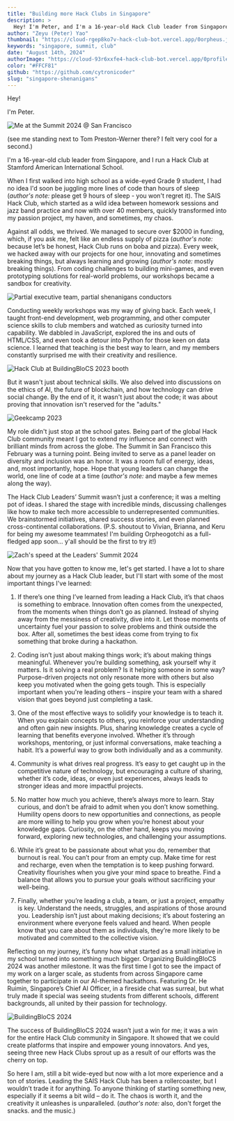 ```yaml
---
title: "Building more Hack Clubs in Singapore"
description: >
  Hey! I'm Peter, and I'm a 16-year-old Hack Club leader from Singapore. Here's an interesting story of how I lost my hours of sleep to some teenage shenanigans and started building more Hack Clubs in Singapore.
author: "Zeyu (Peter) Yao"
thumbnail: "https://cloud-rgep8ko7v-hack-club-bot.vercel.app/0orpheus.jpg"
keywords: "singapore, summit, club"
date: "August 14th, 2024"
authorImage: "https://cloud-93r6xxfe4-hack-club-bot.vercel.app/0profile.jpg"
color: "#FFCF81"
github: "https://github.com/cytronicoder"
slug: "singapore-shenanigans"
---
```


Hey!

I'm Peter.

![Me at the Summit 2024 @ San Francisco](https://cloud-44lucepe1-hack-club-bot.vercel.app/0summit.jpg)

(see me standing next to Tom Preston-Werner there? I felt very cool for a second.)

I'm a 16-year-old club leader from Singapore, and I run a Hack Club at Stamford American International School.

When I first walked into high school as a wide-eyed Grade 9 student, I had no idea I'd soon be juggling more lines of code than hours of sleep (_author's note:_ please get 9 hours of sleep - you won't regret it). The SAIS Hack Club, which started as a wild idea between homework sessions and jazz band practice and now with over 40 members, quickly transformed into my passion project, my haven, and sometimes, my chaos.

Against all odds, we thrived. We managed to secure over $2000 in funding, which, if you ask me, felt like an endless supply of pizza (_author's note:_ because let’s be honest, Hack Club runs on boba and pizza). Every week, we hacked away with our projects for one hour, innovating and sometimes breaking things, but always learning and growing (_author's note:_ mostly breaking things). From coding challenges to building mini-games, and even prototyping solutions for real-world problems, our workshops became a sandbox for creativity.

![Partial executive team, partial shenanigans conductors](https://cloud-ij9atrgkm-hack-club-bot.vercel.app/1instagram_profile_pic.jpg)

Conducting weekly workshops was my way of giving back. Each week, I taught front-end development, web programming, and other computer science skills to club members and watched as curiosity turned into capability. We dabbled in JavaScript, explored the ins and outs of HTML/CSS, and even took a detour into Python for those keen on data science. I learned that teaching is the best way to learn, and my members constantly surprised me with their creativity and resilience.

![Hack Club at BuildingBloCS 2023 booth](https://cloud-51tid8j8d-hack-club-bot.vercel.app/0profile_picture_1398836934007369.jpg)

But it wasn't just about technical skills. We also delved into discussions on the ethics of AI, the future of blockchain, and how technology can drive social change. By the end of it, it wasn't just about the code; it was about proving that innovation isn't reserved for the "adults."

![Geekcamp 2023](https://cloud-ij9atrgkm-hack-club-bot.vercel.app/0instagram_profile_downloader_pic.jpg)

My role didn't just stop at the school gates. Being part of the global Hack Club community meant I got to extend my influence and connect with brilliant minds from across the globe. The Summit in San Francisco this February was a turning point. Being invited to serve as a panel leader on diversity and inclusion was an honor. It was a room full of energy, ideas, and, most importantly, hope. Hope that young leaders can change the world, one line of code at a time (_author's note:_ and maybe a few memes along the way).

The Hack Club Leaders’ Summit wasn’t just a conference; it was a melting pot of ideas. I shared the stage with incredible minds, discussing challenges like how to make tech more accessible to underrepresented communities. We brainstormed initiatives, shared success stories, and even planned cross-continental collaborations. (P.S. shoutout to Vivian, Brianna, and Keru for being my awesome teammates! I'm building Orpheogotchi as a full-fledged app soon... y'all should be the first to try it!)

![Zach's speed at the Leaders' Summit 2024](https://cloud-c6ul4axwx-hack-club-bot.vercel.app/0instagram_profile_downloader.jpg)

Now that you have gotten to know me, let's get started. I have a lot to share about my journey as a Hack Club leader, but I'll start with some of the most important things I've learned:

1. If there’s one thing I’ve learned from leading a Hack Club, it’s that chaos is something to embrace. Innovation often comes from the unexpected, from the moments when things don’t go as planned. Instead of shying away from the messiness of creativity, dive into it. Let those moments of uncertainty fuel your passion to solve problems and think outside the box. After all, sometimes the best ideas come from trying to fix something that broke during a hackathon.

2. Coding isn’t just about making things work; it’s about making things meaningful. Whenever you’re building something, ask yourself why it matters. Is it solving a real problem? Is it helping someone in some way? Purpose-driven projects not only resonate more with others but also keep you motivated when the going gets tough. This is especially important when you're leading others – inspire your team with a shared vision that goes beyond just completing a task.

3. One of the most effective ways to solidify your knowledge is to teach it. When you explain concepts to others, you reinforce your understanding and often gain new insights. Plus, sharing knowledge creates a cycle of learning that benefits everyone involved. Whether it’s through workshops, mentoring, or just informal conversations, make teaching a habit. It’s a powerful way to grow both individually and as a community.

4. Community is what drives real progress. It’s easy to get caught up in the competitive nature of technology, but encouraging a culture of sharing, whether it’s code, ideas, or even just experiences, always leads to stronger ideas and more impactful projects.

5. No matter how much you achieve, there’s always more to learn. Stay curious, and don’t be afraid to admit when you don’t know something. Humility opens doors to new opportunities and connections, as people are more willing to help you grow when you’re honest about your knowledge gaps. Curiosity, on the other hand, keeps you moving forward, exploring new technologies, and challenging your assumptions.

6. While it’s great to be passionate about what you do, remember that burnout is real. You can’t pour from an empty cup. Make time for rest and recharge, even when the temptation is to keep pushing forward. Creativity flourishes when you give your mind space to breathe. Find a balance that allows you to pursue your goals without sacrificing your well-being.

7. Finally, whether you’re leading a club, a team, or just a project, empathy is key. Understand the needs, struggles, and aspirations of those around you. Leadership isn’t just about making decisions; it’s about fostering an environment where everyone feels valued and heard. When people know that you care about them as individuals, they’re more likely to be motivated and committed to the collective vision.

Reflecting on my journey, it’s funny how what started as a small initiative in my school turned into something much bigger. Organizing BuildingBloCS 2024 was another milestone. It was the first time I got to see the impact of my work on a larger scale, as students from across Singapore came together to participate in our AI-themed hackathons. Featuring Dr. He Ruimin, Singapore’s Chief AI Officer, in a fireside chat was surreal, but what truly made it special was seeing students from different schools, different backgrounds, all united by their passion for technology.

![BuildingBloCS 2024](https://cloud-em2n8rvs9-hack-club-bot.vercel.app/0buildingblocs.jpg)

The success of BuildingBloCS 2024 wasn’t just a win for me; it was a win for the entire Hack Club community in Singapore. It showed that we could create platforms that inspire and empower young innovators. And yes, seeing three new Hack Clubs sprout up as a result of our efforts was the cherry on top.

So here I am, still a bit wide-eyed but now with a lot more experience and a ton of stories. Leading the SAIS Hack Club has been a rollercoaster, but I wouldn’t trade it for anything. To anyone thinking of starting something new, especially if it seems a bit wild – do it. The chaos is worth it, and the creativity it unleashes is unparalleled. (_author's note:_ also, don't forget the snacks. and the music.)

